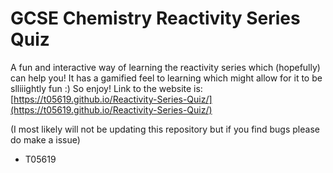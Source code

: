 # GCSE Chemistry Reactivity Series Quiz

A fun and interactive way of learning the reactivity series which (hopefully) can help you! It has a gamified feel to learning which might allow for it to be slliiightly fun :) So enjoy!
Link to the website is: [https://t05619.github.io/Reactivity-Series-Quiz/](https://t05619.github.io/Reactivity-Series-Quiz/)

(I most likely will not be updating this repository but if you find bugs please do make a issue)

- T05619
